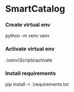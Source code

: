 # SmartCatalog

### Create virtual env

python -m venv venv

### Activate virtual env

.\venv\Scripts\activate


### Install requirements

pip install -r .\requirements.txt
